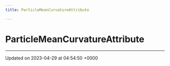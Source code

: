 ```yaml
---
title: ParticleMeanCurvatureAttribute

---
```


# ParticleMeanCurvatureAttribute





-------------------------------

Updated on 2023-04-29 at 04:54:50 +0000